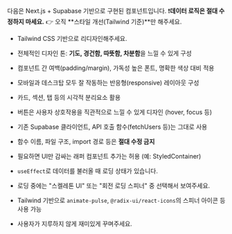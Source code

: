 다음은 Next.js + Supabase 기반으로 구현된 컴포넌트입니다. 
❗️**데이터 로직은 절대 수정하지 마세요.**
👉 오직 **스타일 개선(Tailwind 기준)**만 해주세요.

- Tailwind CSS 기반으로 리디자인해주세요.
- 전체적인 디자인 톤: **기도, 경건함, 따뜻함, 차분함**을 느낄 수 있게 구성
- 컴포넌트 간 여백(padding/margin), 가독성 높은 폰트, 명확한 색상 대비 적용
- 모바일과 데스크탑 모두 잘 작동하는 반응형(responsive) 레이아웃 구성
- 카드, 섹션, 탭 등의 시각적 분리요소 활용
- 버튼은 사용자 상호작용을 직관적으로 느낄 수 있게 디자인 (hover, focus 등)

- 기존 Supabase 클라이언트, API 호출 함수(fetchUsers 등)는 그대로 사용
- 함수 이름, 파일 구조, import 경로 등은 **절대 수정 금지**
- 필요하면 UI만 감싸는 래퍼 컴포넌트 추가는 허용 (예: StyledContainer)

- `useEffect`로 데이터를 불러올 때 로딩 상태가 있습니다.
- 로딩 중에는 "스켈레톤 UI" 또는 "회전 로딩 스피너" 중 선택해서 보여주세요.
- Tailwind 기반으로 `animate-pulse`, `@radix-ui/react-icons`의 스피너 아이콘 등 사용 가능
- 사용자가 지루하지 않게 재미있게 꾸며주세요. 